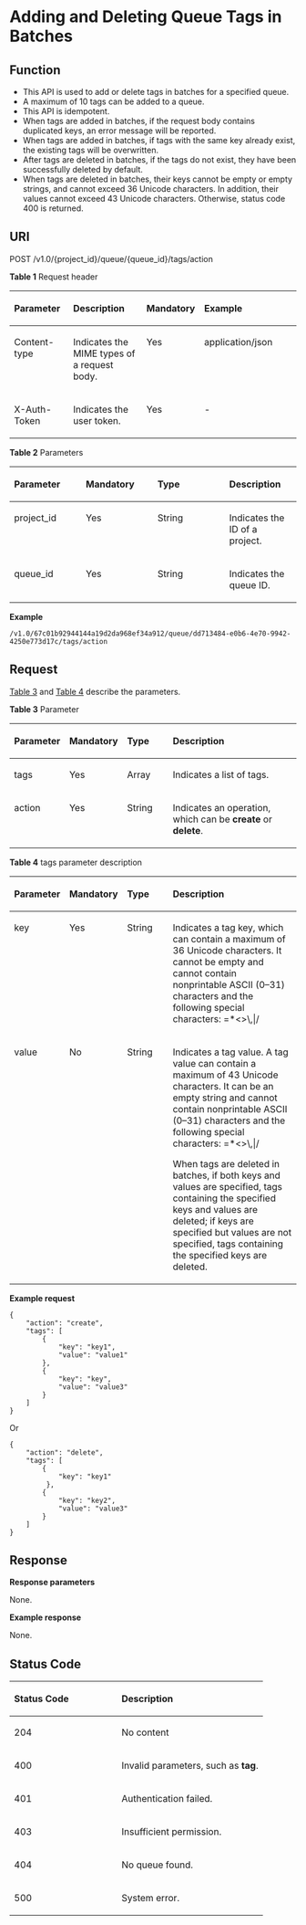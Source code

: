 # Adding and Deleting Queue Tags in Batches<a name="EN-US_TOPIC_0128036902"></a>

## Function<a name="section12838154518177"></a>

-   This API is used to add or delete tags in batches for a specified queue.
-   A maximum of 10 tags can be added to a queue.
-   This API is idempotent.
-   When tags are added in batches, if the request body contains duplicated keys, an error message will be reported.
-   When tags are added in batches, if tags with the same key already exist, the existing tags will be overwritten.
-   After tags are deleted in batches, if the tags do not exist, they have been successfully deleted by default.
-   When tags are deleted in batches, their keys cannot be empty or empty strings, and cannot exceed 36 Unicode characters. In addition, their values cannot exceed 43 Unicode characters. Otherwise, status code 400 is returned.

## URI<a name="section178391345151716"></a>

POST /v1.0/\{project\_id\}/queue/\{queue\_id\}/tags/action

**Table  1**  Request header

<a name="table1384214510176"></a>
<table><thead align="left"><tr id="row815554616173"><th class="cellrowborder" valign="top" width="20.62%" id="mcps1.2.5.1.1"><p id="p1215534615179"><a name="p1215534615179"></a><a name="p1215534615179"></a>Parameter</p>
</th>
<th class="cellrowborder" valign="top" width="25.77%" id="mcps1.2.5.1.2"><p id="p10155124610174"><a name="p10155124610174"></a><a name="p10155124610174"></a>Description</p>
</th>
<th class="cellrowborder" valign="top" width="19.59%" id="mcps1.2.5.1.3"><p id="p61551466175"><a name="p61551466175"></a><a name="p61551466175"></a>Mandatory</p>
</th>
<th class="cellrowborder" valign="top" width="34.02%" id="mcps1.2.5.1.4"><p id="p1215518467175"><a name="p1215518467175"></a><a name="p1215518467175"></a>Example</p>
</th>
</tr>
</thead>
<tbody><tr id="row18155124641710"><td class="cellrowborder" valign="top" width="20.62%" headers="mcps1.2.5.1.1 "><p id="p15155124631716"><a name="p15155124631716"></a><a name="p15155124631716"></a>Content-type</p>
</td>
<td class="cellrowborder" valign="top" width="25.77%" headers="mcps1.2.5.1.2 "><p id="p4155184615177"><a name="p4155184615177"></a><a name="p4155184615177"></a>Indicates the MIME types of a request body.</p>
</td>
<td class="cellrowborder" valign="top" width="19.59%" headers="mcps1.2.5.1.3 "><p id="p1515594691713"><a name="p1515594691713"></a><a name="p1515594691713"></a>Yes</p>
</td>
<td class="cellrowborder" valign="top" width="34.02%" headers="mcps1.2.5.1.4 "><p id="p10155846161714"><a name="p10155846161714"></a><a name="p10155846161714"></a>application/json</p>
</td>
</tr>
<tr id="row111551946181720"><td class="cellrowborder" valign="top" width="20.62%" headers="mcps1.2.5.1.1 "><p id="p20155164621719"><a name="p20155164621719"></a><a name="p20155164621719"></a>X-Auth-Token</p>
</td>
<td class="cellrowborder" valign="top" width="25.77%" headers="mcps1.2.5.1.2 "><p id="p31555464171"><a name="p31555464171"></a><a name="p31555464171"></a>Indicates the user token.</p>
</td>
<td class="cellrowborder" valign="top" width="19.59%" headers="mcps1.2.5.1.3 "><p id="p915584611720"><a name="p915584611720"></a><a name="p915584611720"></a>Yes</p>
</td>
<td class="cellrowborder" valign="top" width="34.02%" headers="mcps1.2.5.1.4 "><p id="p7156144661714"><a name="p7156144661714"></a><a name="p7156144661714"></a>-</p>
</td>
</tr>
</tbody>
</table>

**Table  2**  Parameters

<a name="table5855145141718"></a>
<table><thead align="left"><tr id="row11566469178"><th class="cellrowborder" valign="top" width="25%" id="mcps1.2.5.1.1"><p id="p615694621717"><a name="p615694621717"></a><a name="p615694621717"></a>Parameter</p>
</th>
<th class="cellrowborder" valign="top" width="25%" id="mcps1.2.5.1.2"><p id="p171561946121712"><a name="p171561946121712"></a><a name="p171561946121712"></a>Mandatory</p>
</th>
<th class="cellrowborder" valign="top" width="25%" id="mcps1.2.5.1.3"><p id="p6156114617179"><a name="p6156114617179"></a><a name="p6156114617179"></a>Type</p>
</th>
<th class="cellrowborder" valign="top" width="25%" id="mcps1.2.5.1.4"><p id="p14156134618171"><a name="p14156134618171"></a><a name="p14156134618171"></a>Description</p>
</th>
</tr>
</thead>
<tbody><tr id="row2156124610174"><td class="cellrowborder" valign="top" width="25%" headers="mcps1.2.5.1.1 "><p id="p91561746171719"><a name="p91561746171719"></a><a name="p91561746171719"></a>project_id</p>
</td>
<td class="cellrowborder" valign="top" width="25%" headers="mcps1.2.5.1.2 "><p id="p01581046121718"><a name="p01581046121718"></a><a name="p01581046121718"></a>Yes</p>
</td>
<td class="cellrowborder" valign="top" width="25%" headers="mcps1.2.5.1.3 "><p id="p515810469171"><a name="p515810469171"></a><a name="p515810469171"></a>String</p>
</td>
<td class="cellrowborder" valign="top" width="25%" headers="mcps1.2.5.1.4 "><p id="p73321357353"><a name="p73321357353"></a><a name="p73321357353"></a>Indicates the ID of a project.</p>
</td>
</tr>
<tr id="row1715814621718"><td class="cellrowborder" valign="top" width="25%" headers="mcps1.2.5.1.1 "><p id="p12158246111718"><a name="p12158246111718"></a><a name="p12158246111718"></a>queue_id</p>
</td>
<td class="cellrowborder" valign="top" width="25%" headers="mcps1.2.5.1.2 "><p id="p715814465174"><a name="p715814465174"></a><a name="p715814465174"></a>Yes</p>
</td>
<td class="cellrowborder" valign="top" width="25%" headers="mcps1.2.5.1.3 "><p id="p5158194661711"><a name="p5158194661711"></a><a name="p5158194661711"></a>String</p>
</td>
<td class="cellrowborder" valign="top" width="25%" headers="mcps1.2.5.1.4 "><p id="p19332115717511"><a name="p19332115717511"></a><a name="p19332115717511"></a>Indicates the queue ID.</p>
</td>
</tr>
</tbody>
</table>

**Example**

```
/v1.0/67c01b92944144a19d2da968ef34a912/queue/dd713484-e0b6-4e70-9942-4250e773d17c/tags/action
```

## Request<a name="section83272448218"></a>

[Table 3](#table3333134418220)  and  [Table 4](#table19345844328)  describe the parameters.

**Table  3**  Parameter

<a name="table3333134418220"></a>
<table><thead align="left"><tr id="row260254410215"><th class="cellrowborder" valign="top" width="17%" id="mcps1.2.5.1.1"><p id="p1602204412212"><a name="p1602204412212"></a><a name="p1602204412212"></a>Parameter</p>
</th>
<th class="cellrowborder" valign="top" width="15%" id="mcps1.2.5.1.2"><p id="p1360218441210"><a name="p1360218441210"></a><a name="p1360218441210"></a>Mandatory</p>
</th>
<th class="cellrowborder" valign="top" width="17%" id="mcps1.2.5.1.3"><p id="p176021644427"><a name="p176021644427"></a><a name="p176021644427"></a>Type</p>
</th>
<th class="cellrowborder" valign="top" width="51%" id="mcps1.2.5.1.4"><p id="p560213441326"><a name="p560213441326"></a><a name="p560213441326"></a>Description</p>
</th>
</tr>
</thead>
<tbody><tr id="row16022444211"><td class="cellrowborder" valign="top" width="17%" headers="mcps1.2.5.1.1 "><p id="p1916514911395"><a name="p1916514911395"></a><a name="p1916514911395"></a>tags</p>
</td>
<td class="cellrowborder" valign="top" width="15%" headers="mcps1.2.5.1.2 "><p id="p316784913392"><a name="p316784913392"></a><a name="p316784913392"></a>Yes</p>
</td>
<td class="cellrowborder" valign="top" width="17%" headers="mcps1.2.5.1.3 "><p id="p121681849203915"><a name="p121681849203915"></a><a name="p121681849203915"></a>Array</p>
</td>
<td class="cellrowborder" valign="top" width="51%" headers="mcps1.2.5.1.4 "><p id="p9170549143915"><a name="p9170549143915"></a><a name="p9170549143915"></a>Indicates a list of tags.</p>
</td>
</tr>
<tr id="row57631747163911"><td class="cellrowborder" valign="top" width="17%" headers="mcps1.2.5.1.1 "><p id="p1317614903910"><a name="p1317614903910"></a><a name="p1317614903910"></a>action</p>
</td>
<td class="cellrowborder" valign="top" width="15%" headers="mcps1.2.5.1.2 "><p id="p817710491394"><a name="p817710491394"></a><a name="p817710491394"></a>Yes</p>
</td>
<td class="cellrowborder" valign="top" width="17%" headers="mcps1.2.5.1.3 "><p id="p11179194943911"><a name="p11179194943911"></a><a name="p11179194943911"></a>String</p>
</td>
<td class="cellrowborder" valign="top" width="51%" headers="mcps1.2.5.1.4 "><p id="p181801149143916"><a name="p181801149143916"></a><a name="p181801149143916"></a>Indicates an operation, which can be <strong id="b2082614410204"><a name="b2082614410204"></a><a name="b2082614410204"></a>create</strong> or <strong id="b19748134132020"><a name="b19748134132020"></a><a name="b19748134132020"></a>delete</strong>.</p>
</td>
</tr>
</tbody>
</table>

**Table  4**  tags parameter description

<a name="table19345844328"></a>
<table><thead align="left"><tr id="row460204413215"><th class="cellrowborder" valign="top" width="18%" id="mcps1.2.5.1.1"><p id="p1160294418211"><a name="p1160294418211"></a><a name="p1160294418211"></a>Parameter</p>
</th>
<th class="cellrowborder" valign="top" width="14.000000000000002%" id="mcps1.2.5.1.2"><p id="p1160274413219"><a name="p1160274413219"></a><a name="p1160274413219"></a>Mandatory</p>
</th>
<th class="cellrowborder" valign="top" width="17%" id="mcps1.2.5.1.3"><p id="p166021544726"><a name="p166021544726"></a><a name="p166021544726"></a>Type</p>
</th>
<th class="cellrowborder" valign="top" width="51%" id="mcps1.2.5.1.4"><p id="p136028441926"><a name="p136028441926"></a><a name="p136028441926"></a>Description</p>
</th>
</tr>
</thead>
<tbody><tr id="row17603154411219"><td class="cellrowborder" valign="top" width="18%" headers="mcps1.2.5.1.1 "><p id="p3681142918416"><a name="p3681142918416"></a><a name="p3681142918416"></a>key</p>
</td>
<td class="cellrowborder" valign="top" width="14.000000000000002%" headers="mcps1.2.5.1.2 "><p id="p12684129124118"><a name="p12684129124118"></a><a name="p12684129124118"></a>Yes</p>
</td>
<td class="cellrowborder" valign="top" width="17%" headers="mcps1.2.5.1.3 "><p id="p668616297419"><a name="p668616297419"></a><a name="p668616297419"></a>String</p>
</td>
<td class="cellrowborder" valign="top" width="51%" headers="mcps1.2.5.1.4 "><p id="p7687102994116"><a name="p7687102994116"></a><a name="p7687102994116"></a>Indicates a tag key, which can contain a maximum of 36 Unicode characters. It cannot be empty and cannot contain nonprintable ASCII (0–31) characters and the following special characters: =*&lt;&gt;\,|/</p>
</td>
</tr>
<tr id="row1360318441520"><td class="cellrowborder" valign="top" width="18%" headers="mcps1.2.5.1.1 "><p id="p1969012944119"><a name="p1969012944119"></a><a name="p1969012944119"></a>value</p>
</td>
<td class="cellrowborder" valign="top" width="14.000000000000002%" headers="mcps1.2.5.1.2 "><p id="p186911929164114"><a name="p186911929164114"></a><a name="p186911929164114"></a>No</p>
</td>
<td class="cellrowborder" valign="top" width="17%" headers="mcps1.2.5.1.3 "><p id="p136931229154119"><a name="p136931229154119"></a><a name="p136931229154119"></a>String</p>
</td>
<td class="cellrowborder" valign="top" width="51%" headers="mcps1.2.5.1.4 "><p id="p1759178202310"><a name="p1759178202310"></a><a name="p1759178202310"></a>Indicates a tag value. A tag value can contain a maximum of 43 Unicode characters. It can be an empty string and cannot contain nonprintable ASCII (0–31) characters and the following special characters: =*&lt;&gt;\,|/</p>
<p id="p183561510152312"><a name="p183561510152312"></a><a name="p183561510152312"></a>When tags are deleted in batches, if both keys and values are specified, tags containing the specified keys and values are deleted; if keys are specified but values are not specified, tags containing the specified keys are deleted.</p>
</td>
</tr>
</tbody>
</table>

**Example request**

```
{
    "action": "create",
    "tags": [
        {
            "key": "key1",
            "value": "value1"
        },
        {
            "key": "key",
            "value": "value3"
        }
    ]
}
```

Or

```
{
    "action": "delete",
    "tags": [
        {
            "key": "key1"
         },
        {
            "key": "key2",
            "value": "value3"
        }
    ]
}
```

## Response<a name="section49332166"></a>

**Response parameters**

None.

**Example response**

None.

## Status Code<a name="section13930134510173"></a>

<a name="table593914581719"></a>
<table><thead align="left"><tr id="row4167746181710"><th class="cellrowborder" valign="top" width="42.42%" id="mcps1.1.3.1.1"><p id="p3167174661712"><a name="p3167174661712"></a><a name="p3167174661712"></a>Status Code</p>
</th>
<th class="cellrowborder" valign="top" width="57.58%" id="mcps1.1.3.1.2"><p id="p10167114619178"><a name="p10167114619178"></a><a name="p10167114619178"></a>Description</p>
</th>
</tr>
</thead>
<tbody><tr id="row1659514510359"><td class="cellrowborder" valign="top" width="42.42%" headers="mcps1.1.3.1.1 "><p id="p145561050103511"><a name="p145561050103511"></a><a name="p145561050103511"></a>204</p>
</td>
<td class="cellrowborder" valign="top" width="57.58%" headers="mcps1.1.3.1.2 "><p id="p6556165083518"><a name="p6556165083518"></a><a name="p6556165083518"></a>No content</p>
</td>
</tr>
<tr id="row41671463171"><td class="cellrowborder" valign="top" width="42.42%" headers="mcps1.1.3.1.1 "><p id="p12167146171711"><a name="p12167146171711"></a><a name="p12167146171711"></a>400</p>
</td>
<td class="cellrowborder" valign="top" width="57.58%" headers="mcps1.1.3.1.2 "><p id="p31671246191714"><a name="p31671246191714"></a><a name="p31671246191714"></a>Invalid parameters, such as <strong id="b555124216507"><a name="b555124216507"></a><a name="b555124216507"></a>tag</strong>.</p>
</td>
</tr>
<tr id="row16167046171712"><td class="cellrowborder" valign="top" width="42.42%" headers="mcps1.1.3.1.1 "><p id="p7167184620176"><a name="p7167184620176"></a><a name="p7167184620176"></a>401</p>
</td>
<td class="cellrowborder" valign="top" width="57.58%" headers="mcps1.1.3.1.2 "><p id="p616719469175"><a name="p616719469175"></a><a name="p616719469175"></a>Authentication failed.</p>
</td>
</tr>
<tr id="row4167114616178"><td class="cellrowborder" valign="top" width="42.42%" headers="mcps1.1.3.1.1 "><p id="p12168846181720"><a name="p12168846181720"></a><a name="p12168846181720"></a>403</p>
</td>
<td class="cellrowborder" valign="top" width="57.58%" headers="mcps1.1.3.1.2 "><p id="p1516884619179"><a name="p1516884619179"></a><a name="p1516884619179"></a>Insufficient permission.</p>
</td>
</tr>
<tr id="row12168184681719"><td class="cellrowborder" valign="top" width="42.42%" headers="mcps1.1.3.1.1 "><p id="p1170114681714"><a name="p1170114681714"></a><a name="p1170114681714"></a>404</p>
</td>
<td class="cellrowborder" valign="top" width="57.58%" headers="mcps1.1.3.1.2 "><p id="p3170546161718"><a name="p3170546161718"></a><a name="p3170546161718"></a>No queue found.</p>
</td>
</tr>
<tr id="row317074691718"><td class="cellrowborder" valign="top" width="42.42%" headers="mcps1.1.3.1.1 "><p id="p3170204611718"><a name="p3170204611718"></a><a name="p3170204611718"></a>500</p>
</td>
<td class="cellrowborder" valign="top" width="57.58%" headers="mcps1.1.3.1.2 "><p id="p61709465171"><a name="p61709465171"></a><a name="p61709465171"></a>System error.</p>
</td>
</tr>
</tbody>
</table>


